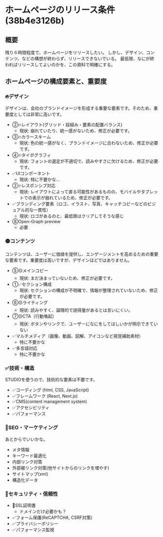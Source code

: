 # ホームページのリリース条件(38b4e3126b)
## 概要
残り６時間程度で、ホームページをリリースしたい。
しかし、デザイン、コンテンツ、などの構想が終わらず、リリースできないでいる。
最低限、なにが終わればリリースしてよいのかを、この資料で明確にする。

## ホームページの構成要素と、重要度
### 🔥デザイン
デザインは、会社のブランドイメージを形成する重要な要素です。そのため、重要度としては非常に高いです。
- ②🔥レイアウト(グリッド・段組み・要素の配置バランス)
  - 現状: 崩れていたり、統一感がないため、修正が必要です。
- ③🔥カラースキーム
  - 現状: 色の統一感がなく、ブランドイメージに合わないため、修正が必要です。
- ④🔥タイポグラフィ
  - 現状: フォントの選定が不適切で、読みやすさに欠けるため、修正が必要です。
- ✅UIコンポーネント
  - 現状: 特に不要かな...
- ②🔥レスポンシブ対応
  - 現状: レイアウトによって直る可能性があるものの、モバイルやタブレットでの表示が崩れているため、修正が必要です。
- ✅ブランディング要素（ロゴ、イラスト、写真、キャッチコピーなどのビジュアル的な一貫性）
  - 現状: ロゴがあるのと、最低限はクリアしてそうな感じ
- ⑧Open-Graph preview
  - 必要

### 🟡コンテンツ
コンテンツは、ユーザーに価値を提供し、エンゲージメントを高めるための重要な要素です。重要度は高いですが、デザインほどではありません。
- ⑤🟡メインコピー
  - 現状: まだ決まっていないため、修正が必要です。
- ①✅セクション構成
  - 現状: セクションの構成が不明確で、情報が整理されていないため、修正が必要です。
- ⑥🟡ライティング
  - 現状: 読みやすく、論理的で説得量があるとは言いにくい。
- ⑦🟡CTA（行動喚起）
  - 現状: ボタンやリンクで、ユーザーになにをしてほしいかが明示できていない
- ✅マルチメディア（画像、動画、図解、アイコンなど視覚補助素材）
  - 特に不要かな
- ✅多言語対応
  - 特に不要かな

### ✅技術・構造
STUDIOを使うので、技術的な要素は不要です。
- ✅コーディング (html, CSS, JavaScript)
- ✅フレームワーク (React, Next.js)
- ✅CMS(content management system)
- ✅アクセシビリティ
- ✅パフォーマンス

### 🤔SEO・マーケティング
あとからでいいかな。
- メタ情報
- キーワード最適化
- 内部リンク対策
- 外部被リンク対策(他サイトからのリンクを増やす)
- サイトマップ(xml)
- 構造化データ

### 🤔セキュリティ・信頼性
- 🤔SSL証明書
  - ドメインだけ必要かも？
- ✅フォーム保護(ReCAPTCHA, CSRF対策)
- ✅プライバシーポリシー
- ✅パフォーマンス監視






